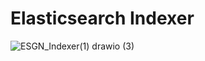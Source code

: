 # Elasticsearch Indexer

![ESGN_Indexer(1) drawio (3)](https://github.com/aodn/es-indexer/assets/26201635/0ae4aa08-4df0-4cd4-8fc3-8184ce114994)

